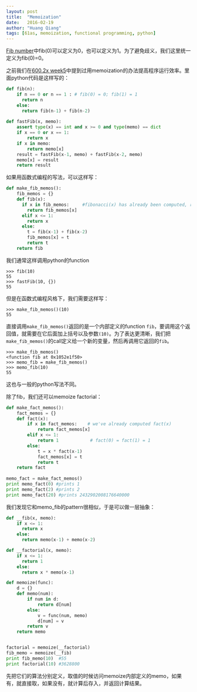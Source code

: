 ```yaml
---
layout: post
title:  "Memoization"
date:   2016-02-19
author: "Huang Qiang"
tags: [61as, memoization, functional programming, python]
---
```


[Fib number][2]中fib(0)可以定义为0，也可以定义为1。为了避免歧义，我们这里统一定义为fib(0)=0。

之前我们在[600.2x week5][1]中提到过用memoization的办法提高程序运行效率。里面python代码是这样写的：

```py
def fib(n):
    if n == 0 or n == 1 : # fib(0) = 0; fib(1) = 1
      return n
    else:
      return fib(n-1) + fib(n-2) 
      
def fastFib(x, memo):
    assert type(x) == int and x >= 0 and type(memo) == dict
    if x == 0 or x == 1:
        return x
    if x in memo:
        return memo[x]
    result = fastFib(x-1, memo) + fastFib(x-2, memo)
    memo[x] = result
    return result
```

如果用函数式编程的写法，可以这样写：

```py
def make_fib_memos():
    fib_memos = {}
    def fib(x):
      if x in fib_memos:     #fibonacci(x) has already been computed, return this value
        return fib_memos[x]
      elif x <= 1:
        return x
      else:
        t = fib(x-1) + fib(x-2)
        fib_memos[x] = t
        return t
    return fib
```
我们通常这样调用python的function

```
>>> fib(10)
55
>>> fastFib(10, {})
55
```
但是在函数式编程风格下，我们需要这样写：

```
>>> make_fib_memos()(10)
55
```
直接调用`make_fib_memos()`返回的是一个内部定义的function `fib`，要调用这个返回值，就需要在它后面加上括号以及参数`(10)`。为了表达更清晰，我们把`make_fib_memos()`的call定义给一个新的变量，然后再调用它返回的`fib`。

```
>>> make_fib_memos()
<function fib at 0x1052e1f50>
>>> memo_fib = make_fib_memos()
>>> memo_fib(10)
55
```
这也与一般的python写法不同。

除了fib，我们还可以memoize factorial：

```py
def make_fact_memos():
    fact_memos = {}
    def fact(x):
        if x in fact_memos:    # we've already computed fact(x)
            return fact_memos[x]
        elif x <= 1:
            return 1            # fact(0) = fact(1) = 1
        else:
            t = x * fact(x-1)
            fact_memos[x] = t
            return t
    return fact
    
memo_fact = make_fact_memos()
print memo_fact(0) #prints 1
print memo_fact(2) #prints 2
print memo_fact(20) #prints 2432902008176640000
```

我们发现它和memo_fib的pattern很相似，于是可以做一层抽象：

```py
def __fib(x, memo):
    if x <= 1:
      return x
    else:
      return memo(x-1) + memo(x-2)

def __factorial(x, memo):
    if x <= 1:
      return 1
    else:
      return x * memo(x-1)

def memoize(func):
    d = {}
    def memo(num):
        if num in d:
            return d[num]
        else:
            v = func(num, memo)
            d[num] = v
        return v
    return memo


factorial = memoize(__factorial)
fib_memo = memoize(__fib)
print fib_memo(10) 	#55
print factorial(10)	#3628800
```

先把它们的算法分别定义，取值的时候访问memoize内部定义的memo，如果有，就直接取，如果没有，就计算后存入，并返回计算结果。

[1]: http://nickyfoto.github.io/blog/entries/6-00-2x-notes-week5-part1
[2]: https://en.wikipedia.org/wiki/Fibonacci_number